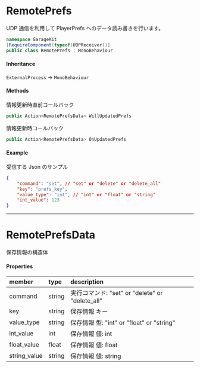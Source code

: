 # RemotePrefs

UDP 通信を利用して PlayerPrefs へのデータ読み書きを行います。

```csharp
namespace GarageKit
[RequireComponent(typeof(UDPReceiver))]
public class RemotePrefs : MonoBehaviour
```

#### Inheritance

`ExternalProcess` -> `MonoBehaviour`

#### Methods

情報更新時直前コールバック
```csharp
public Action<RemotePrefsData> WillUpdatedPrefs
```

情報更新時コールバック
```csharp
public Action<RemotePrefsData> OnUpdatedPrefs
```

#### Example

受信する Json のサンプル
```json
{
    "command": "set", // "set" or "delete" or "delete_all"
    "key": "prefs_key",
    "value_type": "int", // "int" or "float" or "string"
    "int_value": 123
}
```

---

# RemotePrefsData

保存情報の構造体

#### Properties

|member|type|description|
|:--|:--|:--|
|command|string|実行コマンド: "set" or "delete" or "delete_all"|
|key|string|保存情報 キー|
|value_type|string|保存情報 型: "int" or "float" or "string"|
|int_value|int|保存情報 値: int|
|float_value|float|保存情報 値: float|
|string_value|string|保存情報 値: string|
